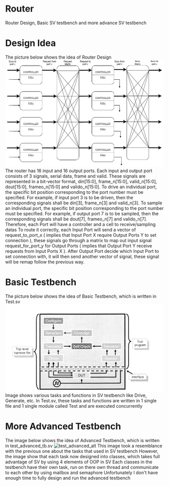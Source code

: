 # Router
Router Design, Basic SV testbench and more advance SV testbench
# Design Idea
The picture below shows the idea of Router Design
![router_alt](https://github.com/XXBach/Router/blob/main/Pictures%20and%20docs/Router.png)
The router has 16 input and 16 output ports. Each input and output port consists of 3 signals, serial data, frame and valid. These signals are represented in a bit-vector format, din[15:0], frame_n[15:0], valid_n[15:0], dout[15:0], frameo_n[15:0] and valido_n[15:0].
To drive an individual port, the specific bit position corresponding to the port number must be specified. For example, if input port 3 is to be driven, then the corresponding signals shall be din[3], frame_n[3] and valid_n[3].
To sample an individual port, the specific bit position corresponding to the port number must be specified. For example, if output port 7 is to be sampled, then the corresponding signals shall be dout[7], frameo_n[7] and valido_n[7].
Therefore, each Port will have a controller and a cell to receive/sampling datas
To route it correctly, each Input Port will send a vector of request_to_port_x ( implies that Input Port X require Output Ports Y to set connection ), these signals go through a matrix to map out input signal request_for_port_y for Output Ports ( implies that Output Port Y receive requests from Input Ports X ). After Output Port decide which Input Port to set connection with, it will then send another vector of signal, these signal will be remap follow the previous way.
# Basic Testbench
The pỉcture below shows the idea of Basic Testbench, which is written in Test.sv
![Test_alt](https://github.com/XXBach/Router/blob/main/Pictures%20and%20docs/Test_sv.png)
Image shows various tasks and functions in SV testbench like Drive, Generate, etc. 
In Test.sv, these tasks and functions are written in 1 single file and 1 single module called Test and are executed concurrently
# More Advanced Testbench
The image below shows the idea of Advanced Testbench, which is written in test_advanced_tb.sv
![test_advanced_alt](https://github.com/XXBach/Router/blob/main/Pictures%20and%20docs/test_advanced_sv.png)
This image took a resemblance with the previous one about the tasks that used in SV testbench
However, the image show that each task now designed into classes, which takes full advantage of SV by using 4 elements of OOP in SV
Each classes in the testbench have their own task, run on there own thread and communicate to each other by using mailbox and semaphore
Unfortunately I don't have enough time to fully design and run the advanced testbench
